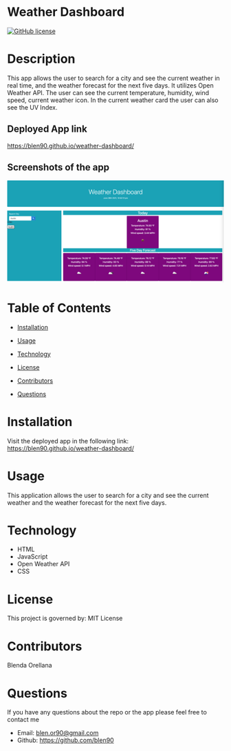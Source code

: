# Weather Dashboard

[![GitHub license](https://img.shields.io/badge/License-MIT-blue.svg)](https://blen90.github.io/weather-dashboard/)

# Description

This app allows the user to search for a city and see the current weather in real time, and the weather forecast for the next five days. It utilizes Open Weather API. The user can see the current temperature, humidity, wind speed, current weather icon. In the current weather card the user can also see the UV Index. 

## Deployed App link 

https://blen90.github.io/weather-dashboard/

## Screenshots of the app

![Weather Dashboard](./assets/images/weather.jpg)

# Table of Contents

* [Installation](#installation)
    
* [Usage](#usage)

* [Technology](#technology)

* [License](#license)

* [Contributors](#contributors)

* [Questions](#questions)

# Installation

Visit the deployed app in the following link: https://blen90.github.io/weather-dashboard/

# Usage

This application allows the user to search for a city and see the current weather and the weather forecast for the next five days.

# Technology

* HTML
* JavaScript
* Open Weather API
* CSS

# License 

This project is governed by: MIT License

# Contributors

Blenda Orellana

# Questions

If you have any questions about the repo or the app please feel free to contact me
 * Email: blen.or90@gmail.com
 * Github: https://github.com/blen90
